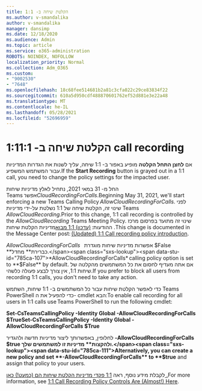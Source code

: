 ```yaml
---
title: הקלטת שיחה ב- 1:1
ms.author: v-smandalika
author: v-smandalika
manager: dansimp
ms.date: 12/18/2020
ms.audience: Admin
ms.topic: article
ms.service: o365-administration
ROBOTS: NOINDEX, NOFOLLOW
localization_priority: Normal
ms.collection: Adm_O365
ms.custom:
- "9002530"
- "7648"
ms.openlocfilehash: 18c68fee514681b2a81c3cfa022c29ce83834f22
ms.sourcegitcommit: 610a5d950cdf488870601762ef52d881e3e22a48
ms.translationtype: MT
ms.contentlocale: he-IL
ms.lasthandoff: 05/28/2021
ms.locfileid: "52696959"
---
```

# <a name="11-call-recording"></a><span data-ttu-id="785ca-102">הקלטת שיחה ב- 1:1</span><span class="sxs-lookup"><span data-stu-id="785ca-102">1:1 call recording</span></span>

<span data-ttu-id="785ca-103">אם **לחצן התחל הקלטה** מופיע באפור ב- 1:1 שיחה, עליך לשנות את הגדרות המדיניות עבור המשתמש המשפיע.</span><span class="sxs-lookup"><span data-stu-id="785ca-103">If the **Start Recording** button is grayed out in a 1:1 call, you need to change the policy settings for the impacted user.</span></span>   

<span data-ttu-id="785ca-104">החל מ- 31 במאי 2021, נתחיל לאלץ מדיניות שיחות Teams *אפשרCloudRecordingForCalls*.</span><span class="sxs-lookup"><span data-stu-id="785ca-104">Beginning May 31, 2021, we'll start enforcing a new Teams Calling Policy *AllowCloudRecordingForCalls*.</span></span> <span data-ttu-id="785ca-105">לפני שינוי זה, הקלטת שיחה של 1:1 נשלטת על-ידי מדיניות Teams *AllowCloudRecording.*</span><span class="sxs-lookup"><span data-stu-id="785ca-105">Prior to this change, 1:1 call recording is controlled by the *AllowCloudRecording* Teams Meeting Policy.</span></span> <span data-ttu-id="785ca-106">שינוי זה מתועד בפרסום מרכז ההודעות: [(עדכון) 1:1 מבוא](https://portal.microsoft.com/Adminportal/Home?ref=MessageCenter/:/messages/MC238796)מדיניות הקלטת שיחות .</span><span class="sxs-lookup"><span data-stu-id="785ca-106">This change is documented in the Message Center post: [(Updated) 1:1 Call recording policy introduction](https://portal.microsoft.com/Adminportal/Home?ref=MessageCenter/:/messages/MC238796).</span></span>  

<span data-ttu-id="785ca-107">*AllowCloudRecordingForCalls*   אפשרות מדיניות שיחות מוגדרת $False **כברירת** מחדל.</span><span class="sxs-lookup"><span data-stu-id="785ca-107">*AllowCloudRecordingForCalls* calling policy option is set to **$False** by default.</span></span> <span data-ttu-id="785ca-108">אם אתה מעדיף לחסום את כל המשתמשים מהקלטה של שיחות 1:1, אין צורך לבצע פעולה כלשהי.</span><span class="sxs-lookup"><span data-stu-id="785ca-108">If you prefer to block all users from recording 1:1 calls, you don't need to take any action.</span></span>  

<span data-ttu-id="785ca-109">כדי לאפשר הקלטת שיחות עבור כל המשתמשים ב- 1:1 שיחות, השתמש Teams PowerShell כדי להפעיל את ה- cmdlet הבא:</span><span class="sxs-lookup"><span data-stu-id="785ca-109">To enable call recording for all users in 1:1 calls use Teams PowerShell to run the following cmdlet:</span></span> 

<span data-ttu-id="785ca-110">**Set-CsTeamsCallingPolicy -Identity Global -AllowCloudRecordingForCalls $True**</span><span class="sxs-lookup"><span data-stu-id="785ca-110">**Set-CsTeamsCallingPolicy -Identity Global -AllowCloudRecordingForCalls $True**</span></span> 

<span data-ttu-id="785ca-111">לחלופין, באפשרותך ליצור מדיניות חדשה ולהגדיר **-AllowCloudRecordingForCalls** **$true ולהקצות** מדיניות זו למשתמשים שלך.</span><span class="sxs-lookup"><span data-stu-id="785ca-111">Alternatively, you can create a new policy and set **-AllowCloudRecordingForCalls** to **$true** and assign that policy to your users.</span></span> 

<span data-ttu-id="785ca-112">לקבלת מידע נוסף, ראה [1:1 פקדי מדיניות הקלטת שיחות הם (כמעט!) כאן .](https://techcommunity.microsoft.com/t5/microsoft-teams-support/1-1-call-recording-policy-controls-are-almost-here/ba-p/2217668)</span><span class="sxs-lookup"><span data-stu-id="785ca-112">For more information, see [1:1 Call Recording Policy Controls Are (Almost!) Here](https://techcommunity.microsoft.com/t5/microsoft-teams-support/1-1-call-recording-policy-controls-are-almost-here/ba-p/2217668).</span></span>
